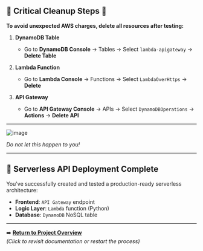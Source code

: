 
## 🚨 Critical Cleanup Steps 🚨  
**To avoid unexpected AWS charges, delete all resources after testing:**  

1. **DynamoDB Table**  
   - Go to **DynamoDB Console** → Tables → Select `lambda-apigateway` → **Delete Table**  

2. **Lambda Function**  
   - Go to **Lambda Console** → Functions → Select `LambdaOverHttps` → **Delete**  

3. **API Gateway**  
   - Go to **API Gateway Console** → APIs → Select `DynamoDBOperations` → **Actions** → **Delete API**  

---

![image](https://github.com/user-attachments/assets/61eced3e-4f4e-4157-9a94-6dfc76dba73a)

*Do not let this happen to you!*  

---

## 🎉 Serverless API Deployment Complete  
You've successfully created and tested a production-ready serverless architecture:  

- **Frontend**: `API Gateway` endpoint  
- **Logic Layer**: `Lambda` function (Python)  
- **Database**: `DynamoDB` NoSQL table  

---

➡️ **[Return to Project Overview](/README.md)**  
*(Click to revisit documentation or restart the process)*
